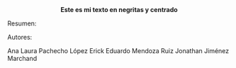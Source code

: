 <div align="center">
  <strong>Este es mi texto en negritas y centrado</strong>
</div>

Resumen:<br> 

Autores:<br> 

Ana Laura Pachecho López 
Erick Eduardo Mendoza Ruiz 
Jonathan Jiménez Marchand 
